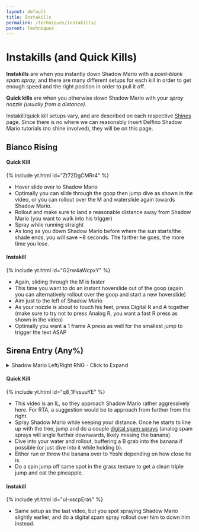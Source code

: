 ```yaml
---
layout: default
title: Instakills
permalink: /techniques/instakills/
parent: Techniques
---
```

# Instakills (and Quick Kills)  

**Instakills** are when you instantly down Shadow Mario with a *point-blank spam spray*, and there are many different setups for each kill in order to get enough speed and the right position in order to pull it off.  

**Quick kills** are when you otherwise down Shadow Mario with your *spray nozzle (usually from a distance)*.  

Instakill/quick kill setups vary, and are described on each respective [Shines](/sms-guide/shines/) page. Since there is no where we can reasonably insert Delfino Shadow Mario tutorials (no shine involved), they will be on this page.  

## Bianco Rising  

#### Quick Kill 
{% include yt.html id="Zt72DgCMRr4" %}  


- Hover slide over to Shadow Mario
- Optimally you can slide through the goop then jump dive as shown in the video, or you can rollout over the M and waterslide again towards Shadow Mario.
- Rollout and make sure to land a reasonable distance away from Shadow Mario (you want to walk into his trigger)
- Spray while running straight
- As long as you down Shadow Mario before where the sun starts/the shade ends, you will save ~8 seconds. The farther he goes, the more time you lose.

#### Instakill
{% include yt.html id="G2rw4aWcpxY" %}  


- Again, sliding through the M is faster
- This time you want to do an instant hoverslide out of the goop (again you can alternatively rollout over the goop and start a new hoverslide)
- Aim just to the left of Shadow Mario
- As your nozzle is about to touch his feet, press Digital R and A together (make sure to try not to press Analog R, you want a fast R press as shown in the video)
- Optimally you want a 1 frame A press as well for the smallest jump to trigger the text ASAP


## Sirena Entry (Any%)  

<details markdown="block">
  <summary markdown="span">
    Shadow Mario Left/Right RNG - Click to Expand
  </summary>
{: .text-gamma}
<img src="/sms-guide/assets/techniques/instakils/yoshismtriggerrng.png" width=500>  
</details>  

#### Quick Kill
{% include yt.html id="q8_1FvsuuYE" %}  


- This video is an IL, so they approach Shadow Mario rather aggressively here. For RTA, a suggestion would be to approach from further from the right.
- Spray Shadow Mario while keeping your distance. Once he starts to line up with the tree, jump and do a couple [digital spam sprays](/sms-guide/techniques/spamsprays/) (analog spam sprays will angle further downwards, likely missing the banana).
- Dive into your water and rollout, buffering a B grab into the banana if possible (or just dive into it while holding b).
- Either run or throw the banana over to Yoshi depending on how close he is.
- Do a spin jump off same spot in the grass texture to get a clean triple jump and eat the pineapple.


#### Instakill
{% include yt.html id="uI-xscpEras" %}  


- Same setup as the last video, but you spot spraying Shadow Mario slightly earlier, and do a digital spam spray rollout over him to down him instead.
